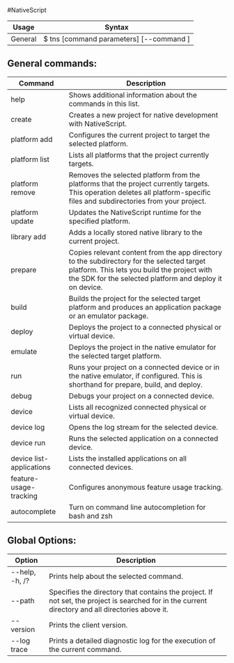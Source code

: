 #NativeScript

Usage | Syntax
------|-------
General | $ tns <command> [command parameters] [--command <options>]

## General commands:
Command | Description
-------|----------
    help <command>                  |Shows additional information about the commands in this list.
    create                          |Creates a new project for native development with NativeScript.
    platform add                    |Configures the current project to target the selected platform.
    platform list                   |Lists all platforms that the project currently targets.
    platform remove                 |Removes the selected platform from the platforms that the project currently targets. This operation deletes all platform-specific files and subdirectories from your project.
    platform update                 |Updates the NativeScript runtime for the specified platform.
    library add                     |Adds a locally stored native library to the current project.
    prepare                         |Copies relevant content from the app directory to the subdirectory for the selected target platform. This lets you build the project with the SDK for the selected platform and deploy it on device.
    build                           |Builds the project for the selected target platform and produces an application package or an emulator package.
    deploy                          |Deploys the project to a connected physical or virtual device.
    emulate                         |Deploys the project in the native emulator for the selected target platform.
    run                             |Runs your project on a connected device or in the native emulator, if configured.  This is shorthand for prepare, build, and deploy.
    debug                           |Debugs your project on a connected device. 
    device                          |Lists all recognized connected physical or virtual device.
    device log                      |Opens the log stream for the selected device.
    device run                      |Runs the selected application on a connected device.
    device list-applications        |Lists the installed applications on all connected devices.  
    feature-usage-tracking          |Configures anonymous feature usage tracking.
    autocomplete                    |Turn on command line autocompletion for bash and zsh


## Global Options:
Option | Description
-------|---------
    --help, -h, /?      |Prints help about the selected command.
    --path <Directory>  |Specifies the directory that contains the project. If not set, the project is searched for in the current directory and all directories above it.
    --version           |Prints the client version.
    --log trace         |Prints a detailed diagnostic log for the execution of the current command.